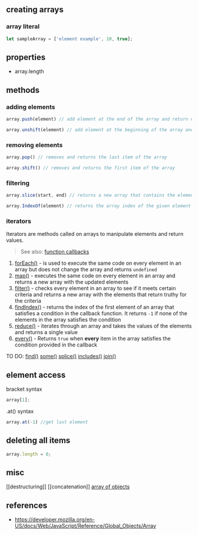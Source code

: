 ## creating arrays

### array literal
```js
let sampleArray = ['element example', 10, true];
```

## properties
- array.length

## methods

### adding elements

```javascript
array.push(element) // add element at the end of the array and return new length
```

```javascript
array.unshift(element) // add element at the beginning of the array and returns new length
```

### removing elements

```javascript
array.pop() // removes and returns the last item of the array
```

```javascript
array.shift() // removes and returns the first item of the array
```

### filtering

```javascript
array.slice(start, end) // returns a new array that contains the element specified by the first argument and all subsequent elements up to, but not including, the element specified by the second argument.
```

```javascript
array.IndexOf(element) // returns the array index of the given element
```

### iterators

Iterators are methods called on arrays to manipulate elements and return values.
> See also: [function callbacks](function-callbacks)

1. [forEach()](forEach) - is used to execute the same code on every element in an array but does not change the array and returns `undefined`
2. [map()](map) - executes the same code on every element in an array and returns a new array with the updated elements
3. [filter()](filter) - checks every element in an array to see if it meets certain criteria and returns a new array with the elements that return truthy for the criteria
4. [findIndex()](findIndex) - returns the index of the first element of an array that satisfies a condition in the callback function. It returns `-1` if none of the elements in the array satisfies the condition
5. [reduce()](reduce) - iterates through an array and takes the values of the elements and returns a single value
6. [every()](every) - Returns `true` when **every** item in the array satisfies the condition provided in the callback

TO DO:
[find()](find)
[some()](some)
[splice()](splice)
[includes()](includes)
[join()](join)

## element access

bracket syntax
```javascript
array[1];
```

.at() syntax
```javascript
array.at(-1) //get last element
```

## deleting all items
```js
array.length = 0;
```

## misc
[[destructuring]]
[[concatenation]]
[array of objects](array-of-objects)

## references
- https://developer.mozilla.org/en-US/docs/Web/JavaScript/Reference/Global_Objects/Array
